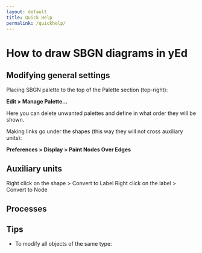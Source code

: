 ```yaml
---
layout: default
title: Quick Help
permalink: /quickhelp/
---
```


# How to draw SBGN diagrams in yEd

## Modifying general settings

Placing SBGN palette to the top of the Palette section (top-right):  

**Edit > Manage Palette...**  

Here you can delete unwanted palettes and define in what order they will be shown.  

Making links go under the shapes (this way they will not cross auxiliary units):  

**Preferences > Display > Paint Nodes Over Edges**

## Auxiliary units

Right click on the shape > Convert to Label
Right click on the label > Convert to Node

## Processes



## Tips

* To modify all objects of the same type: 


